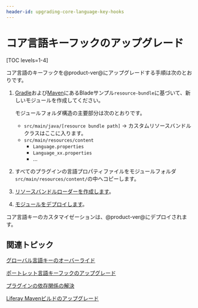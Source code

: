 ```yaml
---
header-id: upgrading-core-language-key-hooks
---
```


# コア言語キーフックのアップグレード

[TOC levels=1-4]

コア言語のキーフックを@product-ver@にアップグレードする手順は次のとおりです。

1.  [Gradle](https://github.com/liferay/liferay-blade-samples/tree/7.1/gradle/extensions/resource-bundle)および[Maven](https://github.com/liferay/liferay-blade-samples/tree/7.1/maven/extensions/resource-bundle)にあるBladeサンプル`resource-bundle`に基づいて、新しいモジュールを作成してください。

    モジュールフォルダ構造の主要部分は次のとおりです。

      - `src/main/java/[resource bundle path]` → カスタムリソースバンドルクラスはここに入ります。
      - `src/main/resources/content`
          - `Language.properties`
          - `Language_xx.properties`
          - ...

2.  すべてのプラグインの言語プロパティファイルをモジュールフォルダ`src/main/resources/content/`の中へコピーします。

3.  [リソースバンドルローダーを作成します](/docs/7-1/tutorials/-/knowledge_base/t/overriding-global-language-keys#create-a-resource-bundle-service-component)。

4.  [モジュールをデプロイします](/docs/7-1/tutorials/-/knowledge_base/t/starting-module-development#building-and-deploying-a-module)。

コア言語キーのカスタマイゼーションは、@product-ver@にデプロイされます。

## 関連トピック

[グローバル言語キーのオーバーライド](/docs/7-1/tutorials/-/knowledge_base/t/overriding-global-language-keys)

[ポートレット言語キーフックのアップグレード](/docs/7-1/tutorials/-/knowledge_base/t/upgrading-portlet-language-key-hooks)

[プラグインの依存関係の解決](/docs/7-1/tutorials/-/knowledge_base/t/resolving-a-plugins-dependencies)

[Liferay Mavenビルドのアップグレード](/docs/7-1/tutorials/-/knowledge_base/t/upgrading-the-liferay-maven-build)
